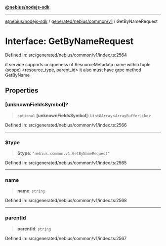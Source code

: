 [**@nebius/nodejs-sdk**](../../../../../README.md)

---

[@nebius/nodejs-sdk](../../../../../README.md) / [generated/nebius/common/v1](../README.md) / GetByNameRequest

# Interface: GetByNameRequest

Defined in: src/generated/nebius/common/v1/index.ts:2564

if service supports uniqueness of ResourceMetadata.name within tuple (scope) <resource_type, parent_id>
it also must have grpc method GetByName

## Properties

### \[unknownFieldsSymbol\]?

> `optional` **\[unknownFieldsSymbol\]**: `Uint8Array`\<`ArrayBufferLike`\>

Defined in: src/generated/nebius/common/v1/index.ts:2566

---

### $type

> **$type**: `"nebius.common.v1.GetByNameRequest"`

Defined in: src/generated/nebius/common/v1/index.ts:2565

---

### name

> **name**: `string`

Defined in: src/generated/nebius/common/v1/index.ts:2568

---

### parentId

> **parentId**: `string`

Defined in: src/generated/nebius/common/v1/index.ts:2567
